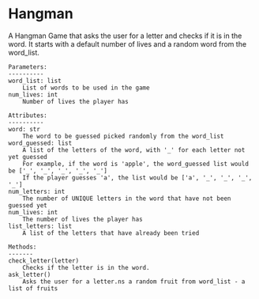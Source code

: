 # Hangman

 A Hangman Game that asks the user for a letter and checks if it is in the word.
    It starts with a default number of lives and a random word from the word_list.

    
    Parameters:
    ----------
    word_list: list
        List of words to be used in the game
    num_lives: int
        Number of lives the player has
    
    Attributes:
    ----------
    word: str
        The word to be guessed picked randomly from the word_list
    word_guessed: list
        A list of the letters of the word, with '_' for each letter not yet guessed
        For example, if the word is 'apple', the word_guessed list would be ['_', '_', '_', '_', '_']
        If the player guesses 'a', the list would be ['a', '_', '_', '_', '_']
    num_letters: int
        The number of UNIQUE letters in the word that have not been guessed yet
    num_lives: int
        The number of lives the player has
    list_letters: list
        A list of the letters that have already been tried

    Methods:
    -------
    check_letter(letter)
        Checks if the letter is in the word.
    ask_letter()
        Asks the user for a letter.ns a random fruit from word_list - a list of fruits
 
 ```
